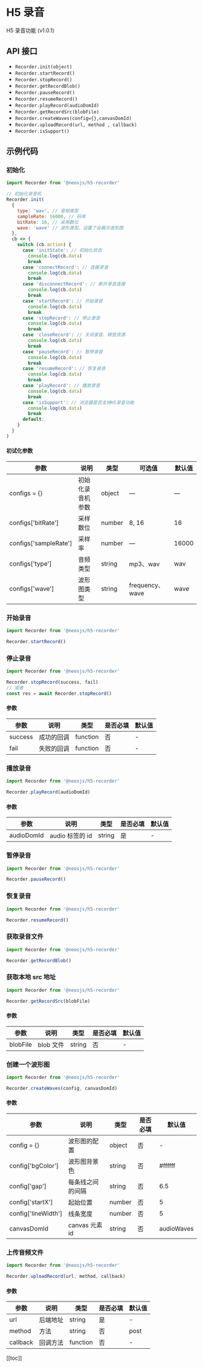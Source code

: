 # H5 录音

H5 录音功能 (v1.0.1)

## API 接口

- `Recorder.init(object)`
- `Recorder.startRecord()`
- `Recorder.stopRecord()`
- `Recorder.getRecordBlob()`
- `Recorder.pauseRecord()` <BadgeTip text="1.0.1 新增接口" type="green"></BadgeTip>
- `Recorder.resumeRecord()` <BadgeTip text="1.0.1 新增接口" type="green"></BadgeTip>
- `Recorder.playRecord(audioDomId)`
- `Recorder.getRecordSrc(blobFile)`
- `Recorder.createWaves(config={},canvasDomId)` <BadgeTip text="1.0.1 废弃此接口" type="danger"></BadgeTip>
- `Recorder.uploadRecord(url, method , callback)`<BadgeTip text="1.0.1 废弃此接口" type="danger"></BadgeTip>
- `Recorder.isSupport()` <BadgeTip text="1.0.1 新增接口" type="green"></BadgeTip>

## 示例代码

### 初始化

```js
import Recorder from '@neosjs/h5-recorder'

// 初始化录音机
Recorder.init(
  {
    type: 'wav', // 音频类型
    sampleRate: 16000, // 码率
    bitRate: 16, // 采用数位
    wave: 'wave' // 波形类型，设置了会展示波形图
  },
  cb => {
    switch (cb.action) {
      case 'initState': // 初始化状态
        console.log(cb.data)
        break
      case 'connectRecord': // 连接录音
        console.log(cb.data)
        break
      case 'disconnectRecord': // 断开录音连接
        console.log(cb.data)
        break
      case 'startRecord': // 开始录音
        console.log(cb.data)
        break
      case 'stopRecord': // 停止录音
        console.log(cb.data)
        break
      case 'closeRecord': // 关闭录音、释放资源
        console.log(cb.data)
        break
      case 'pauseRecord': // 暂停录音
        console.log(cb.data)
        break
      case 'resumeRecord': // 恢复录音
        console.log(cb.data)
        break
      case 'playRecord': // 播放录音
        console.log(cb.data)
        break
      case 'isSupport': // 浏览器是否支持H5录音功能
        console.log(cb.data)
        break
      default:
    }
  }
)
```

#### 初试化参数

| 参数                  | 说明             | 类型   | 可选值          | 默认值 |
| --------------------- | ---------------- | ------ | --------------- | ------ |
| configs = {}          | 初始化录音机参数 | object | —               | —      |
| configs['bitRate']    | 采样数位         | number | 8, 16           | 16     |
| configs['sampleRate'] | 采样率           | number | —               | 16000  |
| configs['type']       | 音频类型         | string | mp3、wav        | wav    |
| configs['wave']       | 波形图类型       | string | frequency、wave | wave   |

### 开始录音 <BadgeTip text="异步接口" type="blue"></BadgeTip>

```js
import Recorder from '@neosjs/h5-recorder'

Recorder.startRecord()
```

### 停止录音 <BadgeTip text="异步接口" type="blue"></BadgeTip>

```js
import Recorder from '@neosjs/h5-recorder'

Recorder.stopRecord(success, fail)
// 或者
const res = await Recorder.stopRecord()
```

#### 参数

| 参数    | 说明       | 类型     | 是否必填 | 默认值 |
| ------- | ---------- | -------- | -------- | ------ |
| success | 成功的回调 | function | 否       | -      |
| fail    | 失败的回调 | function | 否       | -      |

### 播放录音 <BadgeTip text="异步接口" type="blue"></BadgeTip>

```js
import Recorder from '@neosjs/h5-recorder'

Recorder.playRecord(audioDomId)
```

#### 参数

| 参数       | 说明            | 类型   | 是否必填 | 默认值 |
| ---------- | --------------- | ------ | -------- | ------ |
| audioDomId | audio 标签的 id | string | 是       | -      |

### 暂停录音 <BadgeTip text="异步接口" type="blue"></BadgeTip> <BadgeTip text="1.0.1 新增接口" type="green"></BadgeTip>

```js
import Recorder from '@neosjs/h5-recorder'

Recorder.pauseRecord()
```

### 恢复录音 <BadgeTip text="异步接口" type="blue"></BadgeTip> <BadgeTip text="1.0.1 新增接口" type="green"></BadgeTip>

```js
import Recorder from '@neosjs/h5-recorder'

Recorder.resumeRecord()
```

### 获取录音文件 <BadgeTip text="异步接口" type="blue"></BadgeTip>

```js
import Recorder from '@neosjs/h5-recorder'

Recorder.getRecordBlob()
```

### 获取本地 src 地址 <BadgeTip text="异步接口" type="blue"></BadgeTip>

```js
import Recorder from '@neosjs/h5-recorder'

Recorder.getRecordSrc(blobFile)
```

#### 参数

| 参数     | 说明      | 类型   | 是否必填 | 默认值 |
| -------- | --------- | ------ | -------- | ------ |
| blobFile | blob 文件 | string | 否       | -      |

### 创建一个波形图 <BadgeTip text="异步接口" type="blue"></BadgeTip> <BadgeTip text="1.0.1 废弃此接口" type="danger"></BadgeTip>

```js
import Recorder from '@neosjs/h5-recorder'

Recorder.createWaves(config, canvasDomId)
```

#### 参数

| 参数                | 说明             | 类型   | 是否必填 | 默认值     |
| ------------------- | ---------------- | ------ | -------- | ---------- |
| config = {}         | 波形图的配置     | object | 否       | -          |
| config['bgColor']   | 波形图背景色     | string | 否       | #ffffff    |
| config['gap']       | 每条线之间的间隔 | string | 否       | 6.5        |
| config['startX']    | 起始位置         | number | 否       | 5          |
| config['lineWidth'] | 线条宽度         | number | 否       | 5          |
| canvasDomId         | canvas 元素 id   | string | 否       | audioWaves |

### 上传音频文件 <BadgeTip text="异步接口" type="blue"></BadgeTip> <BadgeTip text="1.0.1 废弃此接口" type="danger"></BadgeTip>

```js
import Recorder from '@neosjs/h5-recorder'

Recorder.uploadRecord(url, method, callback)
```

#### 参数

| 参数     | 说明     | 类型     | 是否必填 | 默认值 |
| -------- | -------- | -------- | -------- | ------ |
| url      | 后端地址 | string   | 是       | -      |
| method   | 方法     | string   | 否       | post   |
| callback | 回调方法 | function | 否       | -      |

[[toc]]
